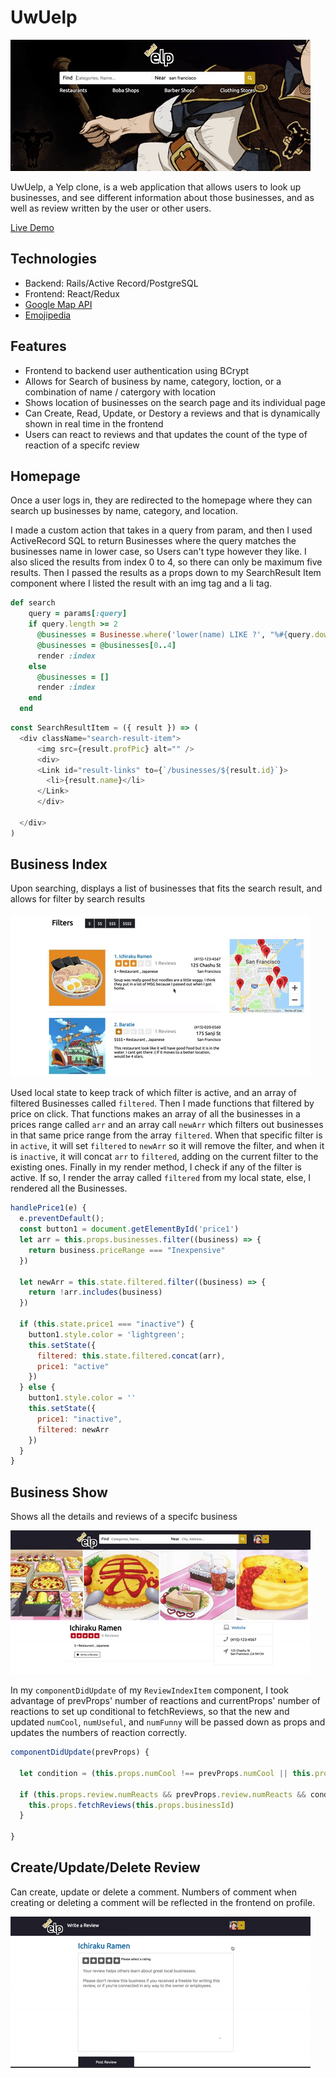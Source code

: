 # UwUelp

![homepage](/app/assets/images/homepage.gif)

UwUelp, a Yelp clone, is a web application that allows users to look up businesses, and see different information about those businesses, and as well as review written by the user or other users.

[Live Demo](https://uwuelp.herokuapp.com "UwUelp Homepage")

## Technologies

* Backend: Rails/Active Record/PostgreSQL
* Frontend: React/Redux
* [Google Map API](https://developers.google.com/maps/documentation/ "Google Map Api")
* [Emojipedia](https://emojipedia.org/ "Emojipedia")

## Features

* Frontend to backend user authentication using BCrypt
* Allows for Search of business by name, category, loction, or a combination of name / catergory with location
* Shows location of businesses on the search page and its individual page
* Can Create, Read, Update, or Destory a reviews and that is dynamically shown in real time in the frontend
* Users can react to reviews and that updates the count of the type of reaction of a specifc review

## Homepage

  Once a user logs in, they are redirected to the homepage where they can search up businesses by name, category, and location.

  I made a custom action that takes in a query from param, and then I used ActiveRecord SQL
  to return Businesses where the query matches the businesses name in lower case, so Users can't type however they like. I also sliced the results from index 0 to 4, so there can only be maximum five results. Then I passed the results as a props down to my SearchResult Item component where I listed the result with an img tag and a li tag.

```ruby
def search 
    query = params[:query]
    if query.length >= 2 
      @businesses = Businesse.where('lower(name) LIKE ?', "%#{query.downcase}%" )
      @businesses = @businesses[0..4]
      render :index
    else
      @businesses = []
      render :index
    end
  end
```

```javascript
const SearchResultItem = ({ result }) => (
  <div className="search-result-item">
      <img src={result.profPic} alt="" />
      <div>
      <Link id="result-links" to={`/businesses/${result.id}`}> 
        <li>{result.name}</li>
      </Link>
      </div>
  
  </div>
)
```

  ## Business Index

  Upon searching, displays a list of businesses that fits the search result, and allows for filter by search results

  ![filter show](/app/assets/images/filterprice.gif)

  Used local state to keep track of which filter is active, and an array of filtered Businesses called `filtered`. Then I made functions that filtered by price on click. That functions makes an array of all the businesses in a prices range called `arr` and an array call `newArr` which filters out businesses in that same price range from the array `filtered`. When that specific filter is in `active`, it will set `filtered` to `newArr` so it will remove the filter, and when it is `inactive`, it will concat `arr` to `filtered`, adding on the current filter to the existing ones. Finally in my render method, I check if any of the filter is active. If so, I render the array called `filtered` from my local state, else, I rendered all the Businesses.

  
  ```javascript
  handlePrice1(e) {
    e.preventDefault();
    const button1 = document.getElementById('price1')
    let arr = this.props.businesses.filter((business) => {
      return business.priceRange === "Inexpensive"
    })

    let newArr = this.state.filtered.filter((business) => {
      return !arr.includes(business)
    })

    if (this.state.price1 === "inactive") {
      button1.style.color = 'lightgreen';
      this.setState({
        filtered: this.state.filtered.concat(arr),
        price1: "active"
      })
    } else {
      button1.style.color = ''
      this.setState({
        price1: "inactive",
        filtered: newArr
      })
    }
  }
  ```


  ## Business Show
  Shows all the details and reviews of a specifc business

  ![business show](/app/assets/images/businessshow.gif)

  In my `componentDidUpdate` of my `ReviewIndexItem` component, I took advantage of prevProps' number of reactions and currentProps' number of reactions to set up conditional to fetchReviews, so that the new and updated `numCool`, `numUseful`, and `numFunny` will be passed down as props and updates the numbers of reaction correctly.

  ```javascript
  componentDidUpdate(prevProps) {
    
    let condition = (this.props.numCool !== prevProps.numCool || this.props.numUseful !== prevProps.numUseful || this.props.numFunny !== prevProps.numFunny)
    
    if (this.props.review.numReacts && prevProps.review.numReacts && condition) {
      this.props.fetchReviews(this.props.businessId)
    }
 
  }
  ```
  
  ## Create/Update/Delete Review
  Can create, update or delete a comment. Numbers of comment when creating or deleting a comment will be reflected in the frontend on profile.

  ![review demo](/app/assets/images/reviewdemo.gif)


  



